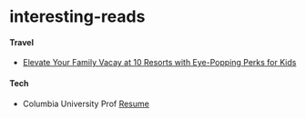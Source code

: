 # interesting-reads


#### Travel

- [Elevate Your Family Vacay at 10 Resorts with Eye-Popping Perks for Kids](https://traveler.marriott.com/kid-friendly/best-family-accommodation/?nck=66366606&ck=49984602&lk=1000635954)


#### Tech

- Columbia University Prof [Resume](https://roxanageambasu.github.io/public/geambasu_cv.pdf?utm_source=pocket_saves)
